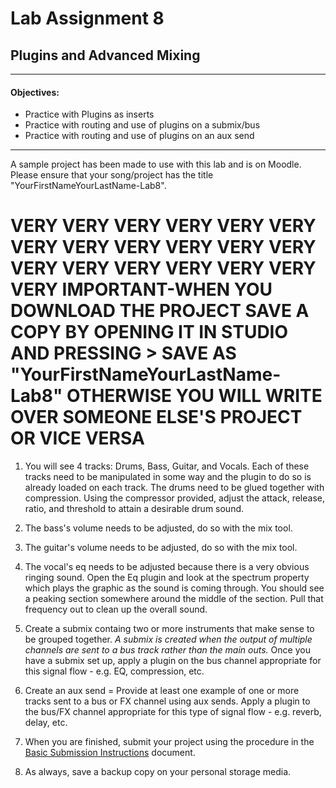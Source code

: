 # Lab Assignment 8
## Plugins and Advanced Mixing

---

#### Objectives:
  * Practice with Plugins as inserts
  * Practice with routing and use of plugins on a submix/bus
  * Practice with routing and use of plugins on an aux send

---

A sample project has been made to use with this lab and is on Moodle. Please ensure that your song/project has the title "YourFirstNameYourLastName-Lab8".
# VERY VERY VERY VERY VERY VERY VERY VERY VERY VERY VERY VERY VERY VERY VERY VERY VERY VERY VERY IMPORTANT-WHEN YOU DOWNLOAD THE PROJECT SAVE A COPY BY OPENING IT IN STUDIO AND PRESSING > SAVE AS "YourFirstNameYourLastName-Lab8" OTHERWISE YOU WILL WRITE OVER SOMEONE ELSE'S PROJECT OR VICE VERSA 

1. You will see 4 tracks: Drums, Bass, Guitar, and Vocals. Each of these tracks need to be manipulated in some way and the plugin to do so is already loaded on each track. The drums need to be glued together with compression. Using the compressor provided, adjust the attack, release, ratio, and threshold to attain a desirable drum sound.

2. The bass's volume needs to be adjusted, do so with the mix tool.

3. The guitar's volume needs to be adjusted, do so with the mix tool.

4. The vocal's eq needs to be adjusted because there is a very obvious ringing sound. Open the Eq plugin and look at the spectrum property which plays the graphic as the sound is coming through. You should see a peaking section somewhere around the middle of the section. Pull that frequency out to clean up the overall sound.

5. Create a submix containg two or more instruments that make sense to be grouped together.
*A submix is created when the output of multiple channels are sent to a bus track rather than the main outs.*
Once you have a submix set up, apply a plugin on the bus channel appropriate for this signal flow - e.g. EQ, compression, etc.

6. Create an aux send = Provide at least one example of one or more tracks sent to a bus or FX channel using aux sends. Apply a plugin to the bus/FX channel appropriate for this type of signal flow - e.g. reverb, delay, etc.

7. When you are finished, submit your project using the procedure in the [Basic Submission Instructions](../DAW-instructions/basic-submission-instructions.md#submitting-a-song) document.

8. As always, save a backup copy on your personal storage media.
